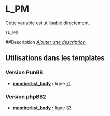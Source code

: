# L_PM


Cette variable est utilisable directement.

```html
{L_PM}
```

##Description
[*Ajouter une description*](https://fa-tvars.appspot.com/var/L_PM)

## Utilisations dans les templates

### Version PunBB
* __[memberlist_body](../tpl/var/punbb/memberlist_body.md#readme) :__ ligne [71](../tpl/src/punbb/memberlist_body.tpl#L71)

### Version phpBB2
* __[memberlist_body](../tpl/var/subsilver/memberlist_body.md#readme) :__ ligne [33](../tpl/src/subsilver/memberlist_body.tpl#L33)